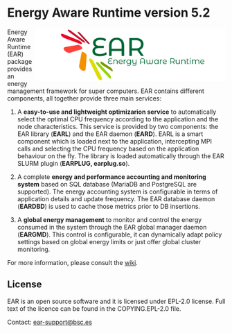 # Energy Aware Runtime version 5.2

<img src="etc/images/logo.png" align="right" width="440">
Energy Aware Runtime (EAR) package provides an energy management framework for super computers. EAR contains different components, all together provide three main services:

1) A **easy-to-use and lightweight optimizarion service** to automatically select the optimal CPU frequency according to the application and the node characteristics. This service is provided by two components: the EAR library (**EARL**) and the EAR daemon (**EARD**). EARL is a smart component which is loaded next to the application, intercepting  MPI calls and selecting the CPU frequency based on the application behaviour on the fly. The library is loaded automatically through the EAR SLURM plugin (**EARPLUG, earplug.so**).


2) A complete **energy and performance accounting and monitoring system** based on SQL database (MariaDB and PostgreSQL are supported). The energy accounting system is configurable in terms of application details and update frequency. The EAR database daemon (**EARDBD**) is used to cache those metrics prior to DB insertions.

3) A **global energy management** to monitor and control the energy consumed in the system through the EAR global manager daemon (**EARGMD**). This control is configurable, it can dynamically adapt  policy settings based on global energy limits or just offer global cluster monitoring.

For more information, please consult the [wiki](https://gitlab.bsc.es/ear_team/ear/-/wikis/home).


License
-------
EAR is an open source software and it is licensed under EPL-2.0 license. Full text of the licence can be found in the COPYING.EPL-2.0 file.

Contact: [ear-support@bsc.es](mailto:ear-support@bsc.es)

